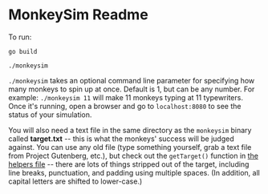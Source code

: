 # MonkeySim Readme

To run:
```
go build

./monkeysim
```

`./monkeysim` takes an optional command line parameter for specifying how many monkeys to spin up at once. Default is 1, but can be any number. For example: `./monkeysim 11` will make 11 monkeys typing at 11 typewriters. Once it's running, open a browser and go to `localhost:8080` to see the status of your simulation.

You will also need a text file in the same directory as the `monkeysim` binary called **target.txt** -- this is what the monkeys' success will be judged against. You can use any old file (type something yourself, grab a text file from Project Gutenberg, etc.), but check out the `getTarget()` function in [the helpers file](https://github.com/rabdill/monkeysim/blob/master/helpers.go) -- there are lots of things stripped out of the target, including line breaks, punctuation, and padding using multiple spaces. (In addition, all capital letters are shifted to lower-case.)
